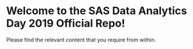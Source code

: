 # Welcome to the SAS Data Analytics Day 2019 Official Repo!
Please find the relevant content that you require from within.